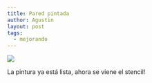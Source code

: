 ```yaml
---
title: Pared pintada
author: Agustin
layout: post
tags:
  - mejorando
---
```


![][1]

La pintura ya está lista, ahora se viene el stencil!

[1]: /images/pared-4.jpg